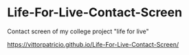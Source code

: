 # Life-For-Live-Contact-Screen
Contact screen of my college project "life for live"

https://vittorpatricio.github.io/Life-For-Live-Contact-Screen/
